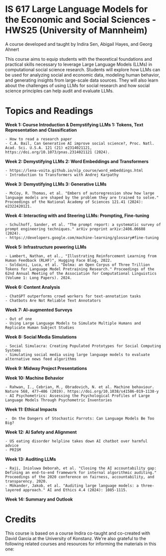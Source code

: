 # IS 617 Large Language Models for the Economic and Social Sciences - HWS25 (University of Mannheim)
A course developed and taught by Indira Sen, Abigail Hayes, and Georg Ahnert

This course aims to equip students with the theoretical foundations and practical skills necessary to leverage Large Language Models (LLMs) in computational social science research. Students will explore how LLMs can be used for analyzing social and economic data, modeling human behavior, and generating insights from large-scale data sources. They will also learn about the challenges of using LLMs for social research and how social science principles can help audit and evaluate LLMs.

# Topics and Readings

**Week 1: Course Introduction & Demystifying LLMs 1: Tokens, Text Representation and Classification**

	- How to read a research paper
	- C.A. Bail, Can Generative AI improve social science?, Proc. Natl. Acad. Sci. U.S.A. 121 (21) e2314021121, https://doi.org/10.1073/pnas.2314021121 (2024).

**Week 2: Demystifying LLMs 2: Word Embeddings and Transformers**

	- https://lena-voita.github.io/nlp_course/word_embeddings.html
	- Introduction to Transformers with Andrej Karpathy

**Week 3: Demystifying LLMs 3: Generative LLMs**
	
	- McCoy, R. Thomas, et al. "Embers of autoregression show how large language models are shaped by the problem they are trained to solve." Proceedings of the National Academy of Sciences 121.41 (2024): e2322420121.

**Week 4: Interacting with and Steering LLMs: Prompting, Fine-tuning**

	- Schulhoff, Sander, et al. "The prompt report: a systematic survey of prompt engineering techniques." arXiv preprint arXiv:2406.06608 (2024).
	- https://developers.google.com/machine-learning/glossary#fine-tuning

**Week 5: Infrastructure powering LLMs**

	- Lambert, Nathan, et al., "Illustrating Reinforcement Learning from Human Feedback (RLHF)", Hugging Face Blog, 2022.
	- Soldaini, Luca, et al. "Dolma: an Open Corpus of Three Trillion Tokens for Language Model Pretraining Research." Proceedings of the 62nd Annual Meeting of the Association for Computational Linguistics (Volume 1: Long Papers). 2024.

**Week 6: Content Analysis**

	- ChatGPT outperforms crowd workers for text-annotation tasks
	- Chatbots Are Not Reliable Text Annotators

**Week 7: AI-augmented Surveys**

	- Out of one
	- Using Large Language Models to Simulate Multiple Humans and Replicate Human Subject Studies

**Week 8: Social Media Simulations**

	- Social Simulacra: Creating Populated Prototypes for Social Computing Systems
	- Simulating social media using large language models to evaluate alternative news feed algorithms

**Week 9: Midway Project Presentations**

**Week 10: Machine Behavior**

	- Rahwan, I., Cebrian, M., Obradovich, N. et al. Machine behaviour. Nature 568, 477–486 (2019). https://doi.org/10.1038/s41586-019-1138-y
	- AI Psychometrics: Assessing the Psychological Profiles of Large Language Models Through Psychometric Inventories

**Week 11: Ethical Impacts**

	-  On the Dangers of Stochastic Parrots: Can Language Models Be Too Big?

**Week 12: AI Safety and Alignment**

	- US eating disorder helpline takes down AI chatbot over harmful advice
	- PRISM

**Week 13: Auditing LLMs**

	- Raji, Inioluwa Deborah, et al. "Closing the AI accountability gap: Defining an end-to-end framework for internal algorithmic auditing." Proceedings of the 2020 conference on fairness, accountability, and transparency. 2020.
	- Mökander, Jakob, et al. "Auditing large language models: a three-layered approach." AI and Ethics 4.4 (2024): 1085-1115.

**Week 14: Summary and Outlook**

# Credits

This course is based on a course Indira co-taught and co-created with David Garcia at the University of Konstanz. We're also grateful to the following related courses and resources for informing the materials in this one:
  

